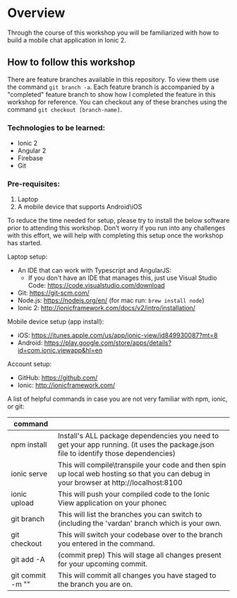 # Overview
Through the course of this workshop you will be familiarized with how to build a mobile chat application in Ionic 2.

## How to follow this workshop
There are feature branches available in this repository.  To view them use the command `git branch -a`.  Each feature branch is accompanied by a "completed" feature branch to show how I completed the feature in this workshop for reference.  You can checkout any of these branches using the command `git checkout [branch-name]`.

### Technologies to be learned:

- Ionic 2
- Angular 2
- Firebase
- Git

### Pre-requisites:

1. Laptop
2. A mobile device that supports Android\iOS

To reduce the time needed for setup, please try to install the below software prior to attending this workshop.  Don’t worry if you run into any challenges with this effort, we will help with completing this setup once the workshop has started.

Laptop setup:

- An IDE that can work with Typescript and AngularJS:
  * If you don't have an IDE that manages this, just use Visual Studio Code: https://code.visualstudio.com/download
- Git: https://git-scm.com/
- Node.js: https://nodejs.org/en/ (for mac run: `brew install node`)
- Ionic 2: http://ionicframework.com/docs/v2/intro/installation/

Mobile device setup (app install):
- iOS: https://itunes.apple.com/us/app/ionic-view/id849930087?mt=8
- Android: https://play.google.com/store/apps/details?id=com.ionic.viewapp&hl=en

Account setup:
- GitHub: https://github.com/
- Ionic: http://ionicframework.com/

A list of helpful commands in case you are not very familiar with npm, ionic, or git:

| command                   |                                                                                                                                         |
|---------------------------|-----------------------------------------------------------------------------------------------------------------------------------------|
| npm install               | Install's ALL package dependencies you need to get your app running. (it uses the package.json file to identify those dependencies)     |
| ionic serve               | This will compile\transpile your code and then spin up local web hosting so that you can debug in your browser at http://localhost:8100 |
| ionic upload              | This will push your compiled code to the Ionic View application on your phonec                                                           |
| git branch                | This will list the branches you can switch to (including the 'vardan' branch which is your own.                                         |
| git checkout <branchName> | This will switch your codebase over to the branch you entered in the command.                                                           |
| git add -A                | (commit prep) This will stage all changes present for your upcoming commit.                                                             |
| git commit -m "<message>" | This will commit all changes you have staged to the branch you are on.                                                                  |
